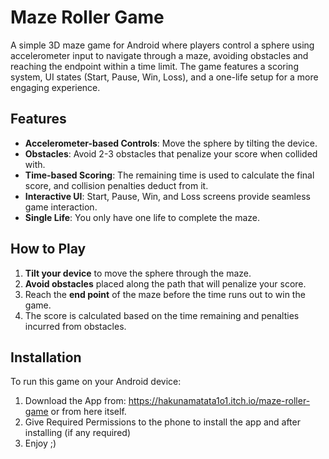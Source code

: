 # Maze Roller Game

A simple 3D maze game for Android where players control a sphere using accelerometer input to navigate through a maze, avoiding obstacles and reaching the endpoint within a time limit. The game features a scoring system, UI states (Start, Pause, Win, Loss), and a one-life setup for a more engaging experience.

## Features
- **Accelerometer-based Controls**: Move the sphere by tilting the device.
- **Obstacles**: Avoid 2-3 obstacles that penalize your score when collided with.
- **Time-based Scoring**: The remaining time is used to calculate the final score, and collision penalties deduct from it.
- **Interactive UI**: Start, Pause, Win, and Loss screens provide seamless game interaction.
- **Single Life**: You only have one life to complete the maze.

## How to Play
1. **Tilt your device** to move the sphere through the maze.
2. **Avoid obstacles** placed along the path that will penalize your score.
3. Reach the **end point** of the maze before the time runs out to win the game.
4. The score is calculated based on the time remaining and penalties incurred from obstacles.

## Installation

To run this game on your Android device:
1. Download the App from: https://hakunamatata1o1.itch.io/maze-roller-game or from here itself.
2. Give Required Permissions to the phone to install the app and after installing (if any required)
3. Enjoy ;)

